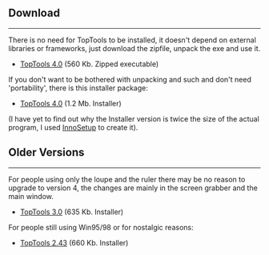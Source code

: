 ## Download
* * *

There is no need for TopTools to be installed, it doesn't depend on external
libraries or frameworks, just download the zipfile, unpack the exe and
use it.

  * [TopTools 4.0](download/TopTools4_00_52.zip) (560 Kb. Zipped executable)

If you don't want to be bothered with unpacking and such and don't
need 'portability', there is this installer package:

  * [TopTools 4.0](download/Setup_TopTools40.exe) (1.2 Mb. Installer)

(I have yet to find out why the Installer version is twice the size of the
actual program, I used [InnoSetup](http://www.jrsoftware.org/isinfo.php)
to create it).

## Older Versions
* * *

For people using only the loupe and the ruler there may be no reason to
upgrade to version 4, the changes are mainly in the screen grabber and
the main window.

  * [TopTools 3.0](download/Setup_TopTools30.exe) (635 Kb. Installer)

For people still using Win95/98 or for nostalgic reasons:

  * [TopTools 2.43](download/toptools243.exe) (660 Kb. Installer)


